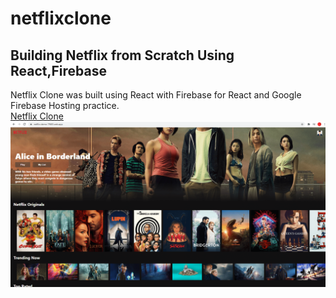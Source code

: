 # netflixclone

## Building Netflix from Scratch Using React,Firebase <br/>

Netflix Clone was built using React with Firebase for React and Google Firebase Hosting practice. <br/>
[Netflix Clone](https://netflix-demo-7f683.web.app/)
![banner resim](https://github.com/yemretat/netflixclone2/blob/master/images/Capture-min.PNG)
